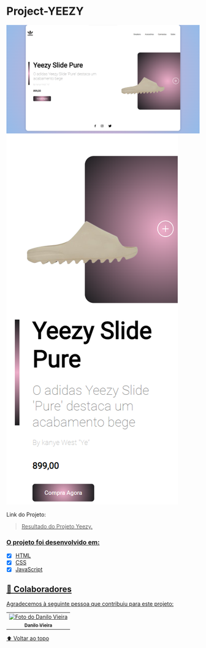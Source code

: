 # Project-YEEZY

<img src="./ASSENTS/1.png" alt="print">
<img src="./ASSENTS/2.png" alt="print-cell">

Link do Projeto: <a href="https://yezzyproject.netlify.app/">

> Resultado do Projeto Yeezy.




### O projeto foi desenvolvido em:



- [x] HTML
- [x] CSS
- [x] JavaScript
## 🤝 Colaboradores

Agradecemos à seguinte pessoa que contribuiu para este projeto:

<table>
  <tr>
    <td align="center">
      <a href="https://github.com/danilovgl">
        <img src="https://avatars3.githubusercontent.com/u/31936044" width="100px;" alt="Foto do Danilo Vieira"/><br>
        <sub>
          <b>Danilo Vieira</b>
        </sub>
      </a>
    </td>
    
</table>


[⬆ Voltar ao topo](#project-yeezy)<br>
